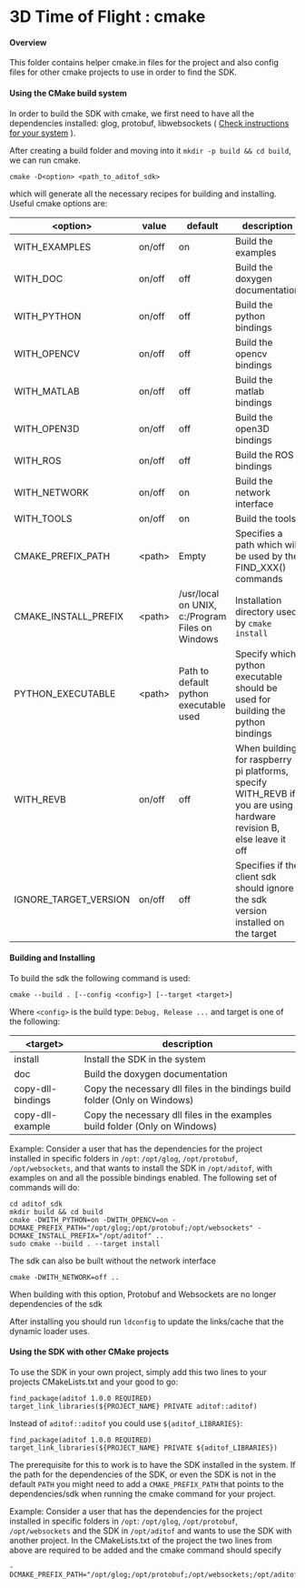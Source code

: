 # 3D Time of Flight : cmake

#### Overview
This folder contains helper cmake.in files for the project and also config files for other cmake projects to use in order to find the SDK.

#### Using the CMake build system
In order to build the SDK with cmake, we first need to have all the dependencies installed: glog, protobuf, libwebsockets ( [Check instructions for your system](https://github.com/analogdevicesinc/aditof_sdk/tree/master/doc) ).

After creating a build folder and moving into it `mkdir -p build && cd build`, we can run cmake.

`cmake -D<option> <path_to_aditof_sdk>`

which will generate all the necessary recipes for building and installing. Useful cmake options are:

| \<option\> | value | default | description |
| --------- | ----------- | ----------- | ----------- |
| WITH_EXAMPLES | on/off | on | Build the examples |
| WITH_DOC | on/off | off | Build the doxygen documentation |
| WITH_PYTHON | on/off | off | Build the python bindings |
| WITH_OPENCV | on/off | off | Build the opencv bindings |
| WITH_MATLAB | on/off | off | Build the matlab bindings |
| WITH_OPEN3D | on/off | off | Build the open3D bindings |
| WITH_ROS | on/off | off | Build the ROS bindings |
| WITH_NETWORK | on/off | on | Build the network interface |
| WITH_TOOLS | on/off | on | Build the tools |
| CMAKE_PREFIX_PATH | \<path\> | Empty | Specifies a path which will be used by the FIND_XXX() commands |
| CMAKE_INSTALL_PREFIX | \<path\> |  /usr/local on UNIX, c:/Program Files on Windows | Installation directory used by `cmake install` |
| PYTHON_EXECUTABLE | \<path\> | Path to default python executable used | Specify which python executable should be used for building the python bindings |
| WITH_REVB | on/off | off | When building for raspberry pi platforms, specify WITH_REVB if you are using hardware revision B, else leave it off |
| IGNORE_TARGET_VERSION | on/off | off | Specifies if the client sdk should ignore the sdk version installed on the target |

#### Building and Installing 

To build the sdk the following command is used:

`cmake --build . [--config <config>] [--target <target>]`

Where `<config>` is the build type: `Debug, Release ...` and target is one of the following:

| \<target\> | description |
| --------- | ----------- |
| install | Install the SDK in the system |
| doc | Build the doxygen documentation |
| copy-dll-bindings | Copy the necessary dll files in the bindings build folder (Only on Windows) |
| copy-dll-example | Copy the necessary dll files in the examples build folder (Only on Windows) |

Example: Consider a user that has the dependencies for the project installed in specific folders in `/opt`: `/opt/glog`, `/opt/protobuf`, `/opt/websockets`, and that wants to install the SDK in `/opt/aditof`, with examples on and all the possible bindings enabled. The following set of commands will do:
```
cd aditof_sdk
mkdir build && cd build
cmake -DWITH_PYTHON=on -DWITH_OPENCV=on -DCMAKE_PREFIX_PATH="/opt/glog;/opt/protobuf;/opt/websockets" -DCMAKE_INSTALL_PREFIX="/opt/aditof" ..
sudo cmake --build . --target install
```

The sdk can also be built without the network interface
```
cmake -DWITH_NETWORK=off ..
```
When building with this option, Protobuf and Websockets are no longer dependencies of the sdk

After installing you should run `ldconfig` to update the links/cache that the dynamic loader uses.

#### Using the SDK with other CMake projects
To use the SDK in your own project, simply add this two lines to your projects CMakeLists.txt and your good to go:
```
find_package(aditof 1.0.0 REQUIRED)
target_link_libraries(${PROJECT_NAME} PRIVATE aditof::aditof)
```

Instead of `aditof::aditof` you could use `${aditof_LIBRARIES}`:
```
find_package(aditof 1.0.0 REQUIRED)
target_link_libraries(${PROJECT_NAME} PRIVATE ${aditof_LIBRARIES})
``` 

The prerequisite for this to work is to have the SDK installed in the system. If the path for the dependencies of the SDK, or even the SDK is not in the default `PATH` you might need to add a `CMAKE_PREFIX_PATH` that points to the dependencies/sdk when running the cmake command for your project.

Example: Consider a user that has the dependencies for the project installed in specific folders in `/opt`: `/opt/glog`, `/opt/protobuf`, `/opt/websockets` and the SDK in `/opt/aditof` and wants to use the SDK with another project. In the CMakeLists.txt of the project the two lines from above are required to be added and the cmake command should specify

```
-DCMAKE_PREFIX_PATH="/opt/glog;/opt/protobuf;/opt/websockets;/opt/aditof"
```